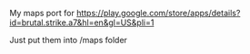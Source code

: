 My maps port for https://play.google.com/store/apps/details?id=brutal.strike.a7&hl=en&gl=US&pli=1


Just put them into /maps folder

